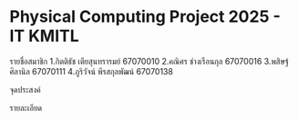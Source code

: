 # Physical Computing Project 2025 - IT KMITL

รายชื่อสมาชิก
1.กิตติธัช เตียสุนทรารมย์ 67070010
2.คณิศร ช่างเรือนกุล 67070016
3.พสิษฐ์ ศิลานิล 67070111
4.ภูริวัจน์ พีรสกุลพัฒน์ 67070138

จุดประสงค์

รายละเอียด

